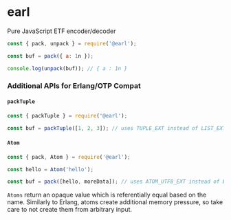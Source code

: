 # earl

Pure JavaScript ETF encoder/decoder

```js
const { pack, unpack } = require('@earl');

const buf = pack({ a: 1n });

console.log(unpack(buf)); // { a : 1n }
```

### Additional APIs for Erlang/OTP Compat

#### `packTuple`

```js
const { packTuple } = require('@earl');

const buf = packTuple([1, 2, 3]); // uses TUPLE_EXT instead of LIST_EXT
```

#### `Atom`

```js
const { pack, Atom } = require('@earl');

const hello = Atom('hello');

const buf = pack([hello, moreData]); // uses ATOM_UTF8_EXT instead of BINARY_EXT
```

`Atoms` return an opaque value which is referentially equal based on the name.
Similarly to Erlang, atoms create additional memory pressure, so take care to
not create them from arbitrary input.
